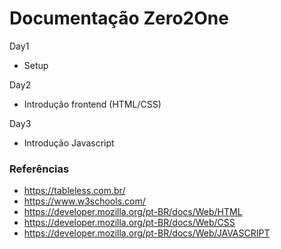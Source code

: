 # Documentação Zero2One


Day1 
- Setup

Day2
- Introdução frontend (HTML/CSS)

Day3
- Introdução Javascript 




### Referências
- https://tableless.com.br/
- https://www.w3schools.com/
- https://developer.mozilla.org/pt-BR/docs/Web/HTML
- https://developer.mozilla.org/pt-BR/docs/Web/CSS
- https://developer.mozilla.org/pt-BR/docs/Web/JAVASCRIPT

